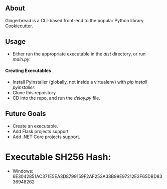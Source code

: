 
## About

Gingerbread is a CLI-based front-end to the popular Python library Cookiecutter.

## Usage

* Either run the appropriate executable in the *dist* directory, or run *main.py*.

#### Creating Executables

* Install PyInstaller (globally, not inside a virtualenv) with *pip install pyinstaller*.
* Clone this repoistory
* CD into the repo, and run the *deloy.py* file.

## Future Goals

* Create an executable.
* Add Flask projects support
* Add .NET Core projects support.

# Executable SH256 Hash:

* Windows: 6E3042851AC371E5EA3D8799159F2AF253A38B99E97212E3F65DBD8336948262